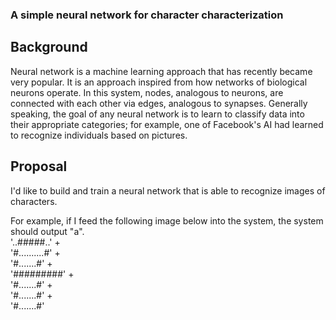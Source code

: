 ### A simple neural network for character characterization

## Background
Neural network is a machine learning approach that has recently became very popular. It is an approach inspired from how networks of biological neurons operate. In this system, nodes, analogous to neurons, are connected with each other via edges, analogous to synapses. Generally speaking, the goal of any neural network is to learn to classify data into their appropriate categories; for example, one of Facebook's AI had learned to recognize individuals based on pictures.

## Proposal
I'd like to build and train a neural network that is able to recognize images of characters.

For example, if I feed the following image below into the system, the system should output "a".  
'..#####..' +  
'#..........#' +  
'#.......#' +  
'#########' +  
'#.......#' +  
'#.......#' +  
'#.......#'
